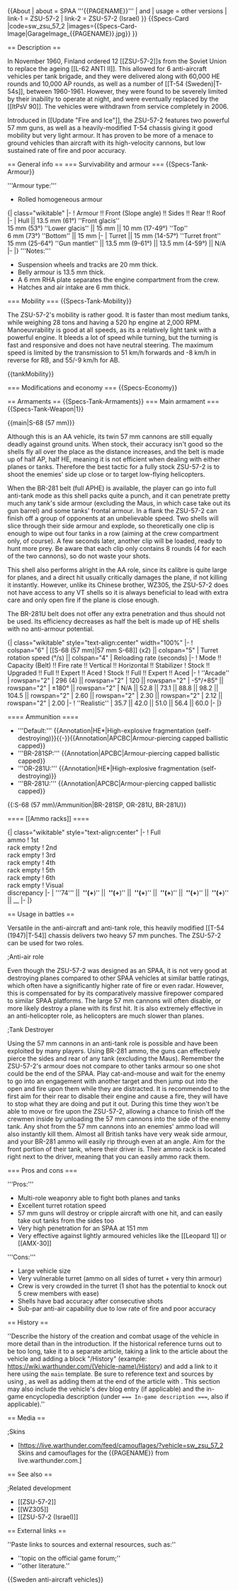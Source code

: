 {{About
| about = SPAA '''{{PAGENAME}}'''
| and
| usage = other versions
| link-1 = ZSU-57-2
| link-2 = ZSU-57-2 (Israel)
}}
{{Specs-Card
|code=sw_zsu_57_2
|images={{Specs-Card-Image|GarageImage_{{PAGENAME}}.jpg}}
}}

== Description ==
<!-- ''In the description, the first part should be about the history of the creation and combat usage of the vehicle, as well as its key features. In the second part, tell the reader about the ground vehicle in the game. Insert a screenshot of the vehicle, so that if the novice player does not remember the vehicle by name, he will immediately understand what kind of vehicle the article is talking about.'' -->
In November 1960, Finland ordered 12 [[ZSU-57-2]]s from the Soviet Union to replace the ageing [[L-62 ANTI II]]. This allowed for 6 anti-aircraft vehicles per tank brigade, and they were delivered along with 60,000 HE rounds and 10,000 AP rounds, as well as a number of [[T-54 (Sweden)|T-54s]], between 1960-1961. However, they were found to be severely limited by their inability to operate at night, and were eventually replaced by the [[ItPsV 90]]. The vehicles were withdrawn from service completely in 2006.

Introduced in [[Update "Fire and Ice"]], the ZSU-57-2 features two powerful 57 mm guns, as well as a heavily-modified T-54 chassis giving it good mobility but very light armour. It has proven to be more of a menace to ground vehicles than aircraft with its high-velocity cannons, but low sustained rate of fire and poor accuracy.

== General info ==
=== Survivability and armour ===
{{Specs-Tank-Armour}}
<!-- ''Describe armour protection. Note the most well protected and key weak areas. Appreciate the layout of modules as well as the number and location of crew members. Is the level of armour protection sufficient, is the placement of modules helpful for survival in combat? If necessary use a visual template to indicate the most secure and weak zones of the armour.'' -->

'''Armour type:'''

* Rolled homogeneous armour

{| class="wikitable"
|-
! Armour !! Front (Slope angle) !! Sides !! Rear !! Roof
|-
| Hull || 13.5 mm (61°) ''Front glacis'' <br> 15 mm (53°) ''Lower glacis'' || 15 mm || 10 mm (17-49°) ''Top'' <br> 6 mm (73°) ''Bottom'' || 15 mm
|-
| Turret || 15 mm (14-57°) ''Turret front'' <br> 15 mm (25-64°) ''Gun mantlet'' || 13.5 mm (9-61°) || 13.5 mm (4-59°) || N/A
|-
|}
'''Notes:'''

* Suspension wheels and tracks are 20 mm thick.
* Belly armour is 13.5 mm thick.
* A 6 mm RHA plate separates the engine compartment from the crew.
* Hatches and air intake are 6 mm thick.

=== Mobility ===
{{Specs-Tank-Mobility}}
<!-- ''Write about the mobility of the ground vehicle. Estimate the specific power and manoeuvrability, as well as the maximum speed forwards and backwards.'' -->
The ZSU-57-2's mobility is rather good. It is faster than most medium tanks, while weighing 28 tons and having a 520 hp engine at 2,000 RPM. Manoeuvrability is good at all speeds, as its a relatively light tank with a powerful engine. It bleeds a lot of speed while turning, but the turning is fast and responsive and does not have neutral steering. The maximum speed is limited by the transmission to 51 km/h forwards and -8 km/h in reverse for RB, and 55/-9 km/h for AB.

{{tankMobility}}

=== Modifications and economy ===
{{Specs-Economy}}

== Armaments ==
{{Specs-Tank-Armaments}}
=== Main armament ===
{{Specs-Tank-Weapon|1}}
<!-- ''Give the reader information about the characteristics of the main gun. Assess its effectiveness in a battle based on the reloading speed, ballistics and the power of shells. Do not forget about the flexibility of the fire, that is how quickly the cannon can be aimed at the target, open fire on it and aim at another enemy. Add a link to the main article on the gun: <code><nowiki>{{main|Name of the weapon}}</nowiki></code>. Describe in general terms the ammunition available for the main gun. Give advice on how to use them and how to fill the ammunition storage.'' -->
{{main|S-68 (57 mm)}}

Although this is an AA vehicle, its twin 57 mm cannons are still equally deadly against ground units. When stock, their accuracy isn't good so the shells fly all over the place as the distance increases, and the belt is made up of half AP, half HE, meaning it is not efficient when dealing with either planes or tanks. Therefore the best tactic for a fully stock ZSU-57-2 is to shoot the enemies' side up close or to target low-flying helicopters.

When the BR-281 belt (full APHE) is available, the player can go into full anti-tank mode as this shell packs quite a punch, and it can penetrate pretty much any tank's side armour (excluding the Maus, in which case take out its gun barrel) and some tanks' frontal armour. In a flank the ZSU-57-2 can finish off a group of opponents at an unbelievable speed. Two shells will slice through their side armour and explode, so theoretically one clip is enough to wipe out four tanks in a row (aiming at the crew compartment only, of course). A few seconds later, another clip will be loaded, ready to hunt more prey. Be aware that each clip only contains 8 rounds (4 for each of the two cannons), so do not waste your shots.

This shell also performs alright in the AA role, since its calibre is quite large for planes, and a direct hit usually critically damages the plane, if not killing it instantly. However, unlike its Chinese brother, WZ305, the ZSU-57-2 does not have access to any VT shells so it is always beneficial to lead with extra care and only open fire if the plane is close enough.

The BR-281U belt does not offer any extra penetration and thus should not be used. Its efficiency decreases as half the belt is made up of HE shells with no anti-armour potential.

{| class="wikitable" style="text-align:center" width="100%"
|-
! colspan="6" | [[S-68 (57 mm)|57 mm S-68]] (x2) || colspan="5" | Turret rotation speed (°/s) || colspan="4" | Reloading rate (seconds)
|-
! Mode !! Capacity (Belt) !! Fire rate !! Vertical !! Horizontal !! Stabilizer
! Stock !! Upgraded !! Full !! Expert !! Aced
! Stock !! Full !! Expert !! Aced
|-
! ''Arcade''
| rowspan="2" | 296 (4) || rowspan="2" | 120 || rowspan="2" | -5°/+85° || rowspan="2" | ±180° || rowspan="2" | N/A || 52.8 || 73.1 || 88.8 || 98.2 || 104.5 || rowspan="2" | 2.60 || rowspan="2" | 2.30 || rowspan="2" | 2.12 || rowspan="2" | 2.00
|-
! ''Realistic''
| 35.7 || 42.0 || 51.0 || 56.4 || 60.0
|-
|}

==== Ammunition ====

* '''Default:''' {{Annotation|HE*|High-explosive fragmentation (self-destroying)}}{{-}}{{Annotation|APCBC|Armour-piercing capped ballistic capped}}
* '''BR-281SP:''' {{Annotation|APCBC|Armour-piercing capped ballistic capped}}
* '''OR-281U:''' {{Annotation|HE*|High-explosive fragmentation (self-destroying)}}
* '''BR-281U:''' {{Annotation|APCBC|Armour-piercing capped ballistic capped}}

{{:S-68 (57 mm)/Ammunition|BR-281SP, OR-281U, BR-281U}}

==== [[Ammo racks]] ====
<!-- [[File:Ammoracks_{{PAGENAME}}.png|right|thumb|x250px|[[Ammo racks]] of the {{PAGENAME}}]] -->
<!-- '''Last updated:''' -->
{| class="wikitable" style="text-align:center"
|-
! Full<br>ammo
! 1st<br>rack empty
! 2nd<br>rack empty
! 3rd<br>rack empty
! 4th<br>rack empty
! 5th<br>rack empty
! 6th<br>rack empty
! Visual<br>discrepancy
|-
| '''74''' || __&nbsp;''(+__)'' || __&nbsp;''(+__)'' || __&nbsp;''(+__)'' || __&nbsp;''(+__)'' || __&nbsp;''(+__)'' || __&nbsp;''(+__)'' || __
|-
|}

== Usage in battles ==
<!-- ''Describe the tactics of playing in the vehicle, the features of using vehicles in the team and advice on tactics. Refrain from creating a "guide" - do not impose a single point of view but instead give the reader food for thought. Describe the most dangerous enemies and give recommendations on fighting them. If necessary, note the specifics of the game in different modes (AB, RB, SB).'' -->
Versatile in the anti-aircraft and anti-tank role, this heavily modified [[T-54 (1947)|T-54]] chassis delivers two heavy 57 mm punches. The ZSU-57-2 can be used for two roles.

;Anti-air role

Even though the ZSU-57-2 was designed as an SPAA, it is not very good at destroying planes compared to other SPAA vehicles at similar battle ratings, which often have a significantly higher rate of fire or even radar. However, this is compensated for by its comparatively massive firepower compared to similar SPAA platforms. The large 57 mm cannons will often disable, or more likely destroy a plane with its first hit. It is also extremely effective in an anti-helicopter role, as helicopters are much slower than planes.

;Tank Destroyer

Using the 57 mm cannons in an anti-tank role is possible and have been exploited by many players. Using BR-281 ammo, the guns can effectively pierce the sides and rear of any tank (excluding the Maus). Remember the ZSU-57-2's armour does not compare to other tanks armour so one shot could be the end of the SPAA. Play cat-and-mouse and wait for the enemy to go into an engagement with another target and then jump out into the open and fire upon them while they are distracted. It is recommended to the first aim for their rear to disable their engine and cause a fire, they will have to stop what they are doing and put it out. During this time they won't be able to move or fire upon the ZSU-57-2, allowing a chance to finish off the crewmen inside by unloading the 57 mm cannons into the side of the enemy tank. Any shot from the 57 mm cannons into an enemies' ammo load will also instantly kill them. Almost all British tanks have very weak side armour, and your BR-281 ammo will easily rip through even at an angle. Aim for the front portion of their tank, where their driver is. Their ammo rack is located right next to the driver, meaning that you can easily ammo rack them.

=== Pros and cons ===
<!-- ''Summarise and briefly evaluate the vehicle in terms of its characteristics and combat effectiveness. Mark its pros and cons in a bulleted list. Try not to use more than 6 points for each of the characteristics. Avoid using categorical definitions such as "bad", "good" and the like - use substitutions with softer forms such as "inadequate" and "effective".'' -->

'''Pros:'''

* Multi-role weaponry able to fight both planes and tanks
* Excellent turret rotation speed
* 57 mm guns will destroy or cripple aircraft with one hit, and can easily take out tanks from the sides too
* Very high penetration for an SPAA at 151 mm
* Very effective against lightly armoured vehicles like the [[Leopard 1]] or [[AMX-30]]

'''Cons:'''

* Large vehicle size
* Very vulnerable turret (ammo on all sides of turret + very thin armour)
* Crew is very crowded in the turret (1 shot has the potential to knock out 5 crew members with ease)
* Shells have bad accuracy after consecutive shots
* Sub-par anti-air capability due to low rate of fire and poor accuracy

== History ==
<!-- ''Describe the history of the creation and combat usage of the vehicle in more detail than in the introduction. If the historical reference turns out to be too long, take it to a separate article, taking a link to the article about the vehicle and adding a block "/History" (example: <nowiki>https://wiki.warthunder.com/(Vehicle-name)/History</nowiki>) and add a link to it here using the <code>main</code> template. Be sure to reference text and sources by using <code><nowiki><ref></ref></nowiki></code>, as well as adding them at the end of the article with <code><nowiki><references /></nowiki></code>. This section may also include the vehicle's dev blog entry (if applicable) and the in-game encyclopedia description (under <code><nowiki>=== In-game description ===</nowiki></code>, also if applicable).'' -->
''Describe the history of the creation and combat usage of the vehicle in more detail than in the introduction. If the historical reference turns out to be too long, take it to a separate article, taking a link to the article about the vehicle and adding a block "/History" (example: <nowiki>https://wiki.warthunder.com/(Vehicle-name)/History</nowiki>) and add a link to it here using the <code>main</code> template. Be sure to reference text and sources by using <code><nowiki><ref></ref></nowiki></code>, as well as adding them at the end of the article with <code><nowiki><references /></nowiki></code>. This section may also include the vehicle's dev blog entry (if applicable) and the in-game encyclopedia description (under <code><nowiki>=== In-game description ===</nowiki></code>, also if applicable).''

== Media ==
<!-- ''Excellent additions to the article would be video guides, screenshots from the game, and photos.'' -->

;Skins

* [https://live.warthunder.com/feed/camouflages/?vehicle=sw_zsu_57_2 Skins and camouflages for the {{PAGENAME}} from live.warthunder.com.]

== See also ==
<!-- ''Links to the articles on the War Thunder Wiki that you think will be useful for the reader, for example:''
* ''reference to the series of the vehicles;''
* ''links to approximate analogues of other nations and research trees.'' -->

;Related development

* [[ZSU-57-2]]
* [[WZ305]]
* [[ZSU-57-2 (Israel)]]

== External links ==
<!-- ''Paste links to sources and external resources, such as:''
* ''topic on the official game forum;''
* ''other literature.'' -->
''Paste links to sources and external resources, such as:''

* ''topic on the official game forum;''
* ''other literature.''

{{Sweden anti-aircraft vehicles}}
